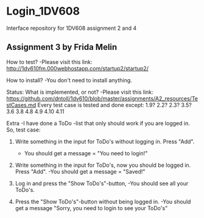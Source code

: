 # Login_1DV608
Interface repository for 1DV608 assignment 2 and 4

Assignment 3 by Frida Melin
---------------------------

How to test?
-Please visit this link: http://1dv610fm.000webhostapp.com/startup2/startup2/

How to install?
-You don't need to install anything. 

Status: What is implemented, or not? 
-Please visit this link: https://github.com/dntoll/1dv610/blob/master/assignments/A2_resources/TestCases.md
Every test case is tested and done except:
1.9?
2.2?
2.3?
3.5?
3.6
3.8
4.8
4.9
4.10
4.11

Extra
-I have done a ToDo -list that only should work if you are logged in. 
So, test case:

1. Write something in the input for ToDo's without logging in. Press "Add".
    - You should get a message = "You need to login!"

2. Write something in the input for ToDo's, now you should be logged in. Press "Add".
    -You should get a message = "Saved!"
3. Log in and press the "Show ToDo's"-button, 
    -You should see all your ToDo's. 

4. Press the "Show ToDo's"-button without being logged in.
    -You should get a message "Sorry, you need to login to see your ToDo's"
